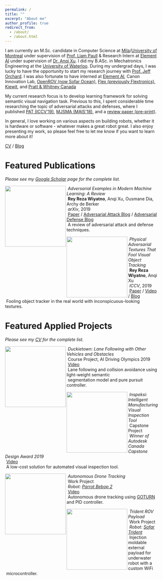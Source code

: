 ```yaml
---
permalink: /
title: ""
excerpt: "About me"
author_profile: true
redirect_from: 
  - /about/
  - /about.html
---
```


I am currently an M.Sc. candidate in Computer Science at [Mila](https://mila.quebec/)/[University of Montreal](https://www.umontreal.ca/) under supervision of [Prof. Liam Paull](https://liampaull.ca/) & Research Intern at [Element AI](https://www.elementai.com/) under supervision of [Dr. Anqi Xu](https://anqixu.me/). I did my B.ASc. in Mechatronics Engineering at the [University of Waterloo](https://uwaterloo.ca/). During my undergrad days, I was lucky to have the opportunity to start my research journey with [Prof. Jeff Orchard](https://cs.uwaterloo.ca/~jorchard/uw/). I was also fortunate to have interned at [Element AI](https://www.elementai.com/), Canon Innovation Lab, [OpenROV (now Sofar Ocean)](https://www.sofarocean.com/), [Flex (previously Flextronics)](https://flex.com/), [Kiewit](https://www.kiewit.ca/en/), and [Pratt & Whitney Canada](https://www.pwc.ca/en/)

My current research focus is to develop learning framework for solving semantic visual navigation task. Previous to this, I spent considerable time researching the topic of adversarial attacks and defenses, where I published [PAT (ICCV'19)](https://arxiv.org/abs/1904.11042), [MJSMA (MAIS'18)](https://arxiv.org/abs/1808.07945), and a [review paper (pre-print)](https://arxiv.org/abs/1911.05268).

In general, I love working on various aspects on building robots, whether it is hardware or software - whatever makes a great robot great. I also enjoy presenting my work, so please feel free to let me know if you want to learn more about it!

[CV](https://rrwiyatn.github.io/files/CV_REY_WIYATNO.pdf) / [Blog](https://rrwiyatn.github.io/blog/)

Featured Publications
======

*Please see my [Google Scholar](https://scholar.google.com/citations?hl=en&user=XKSXVPAAAAAJ) page for the complete list.*

<img align="left" width="200" height="200" src="https://rrwiyatn.github.io/images/adv_review_thumbnail.png">

  &nbsp;*Adversarial Examples in Modern Machine Learning: A Review*<br/>
  &nbsp;**Rey Reza Wiyatno**, Anqi Xu, Ousmane Dia, Archy de Berker<br/>
  &nbsp;*arXiv*, 2019<br/>
  &nbsp;[Paper](https://arxiv.org/abs/1911.05268) / [Adversarial Attack Blog](https://medium.com/element-ai-research-lab/tricking-a-machine-into-thinking-youre-milla-jovovich-b19bf322d55c) / [Adversarial Defense Blog](https://www.elementai.com/news/2019/securing-machine-learning-models-against-adversarial-attacks)<br/>
  &nbsp;A review of adversarial attack and defense techniques.

<img align="left" width="200" height="200" src="https://rrwiyatn.github.io/images/pat_thumbnail.jpg">

  &nbsp;*Physical Adversarial Textures That Fool Visual Object Tracking*<br/>
  &nbsp;**Rey Reza Wiyatno**, Anqi Xu<br/>
  &nbsp;*ICCV*, 2019<br/>
  &nbsp;[Paper](https://arxiv.org/abs/1904.11042) / [Video](https://arxiv.org/src/1904.11042v2/anc/supplementary_video.mp4) / [Blog](https://www.elementai.com/news/2019/physical-adversarial-textures-that-fool-visual-object-tracking)<br/>
  &nbsp;Fooling object tracker in the real world with inconspicuous-looking textures.

Featured Applied Projects
======

*Please see my [CV](https://rrwiyatn.github.io/files/CV_REY_WIYATNO.pdf) for the complete list.*

<img align="left" width="200" height="200" src="https://rrwiyatn.github.io/images/lfv_thumbnail.png">

  &nbsp;*Duckietown: Lane Following with Other Vehicles and Obstacles*<br/>
  &nbsp;Course Project, AI Driving Olympics 2019<br/>
  &nbsp;[Video](https://www.youtube.com/watch?v=BPbTiOgFPM0&feature=youtu.be)<br/>
  &nbsp;Lane following and collision avoidance using light-weight semantic<br/>
  &nbsp;segmentation model and pure pursuit controller.

<img align="left" width="200" height="200" src="https://rrwiyatn.github.io/images/inspeksi_thumbnail.png">

  &nbsp;*Inspeksi: Intelligent Manufacturing Visual Inspection Tool*<br/>
  &nbsp;Capstone Project<br/>
  &nbsp;*Winner of Autodesk Canada Capstone Design Award 2019*<br/>
  &nbsp;[Video](https://www.youtube.com/watch?v=vNWAx3gE_QY&t=1s)<br/>
  &nbsp;A low-cost solution for automated visual inspection tool.

<img align="left" width="200" height="200" src="https://rrwiyatn.github.io/images/drone_tracking_thumbnail.png">

  &nbsp;*Autonomous Drone Tracking*<br/>
  &nbsp;Work Project<br/>
  &nbsp;*Robot: [Parrot Bebop 2](https://www.parrot.com/us/drones/parrot-bebop-2)*<br/>
  &nbsp;[Video](https://www.youtube.com/watch?v=mSCGFm3M71A)<br/>
  &nbsp;Autonomous drone tracking using [GOTURN](https://arxiv.org/abs/1604.01802) and PID controller.

<img align="left" width="200" height="200" src="https://rrwiyatn.github.io/images/trident_payload_thumbnail.png">

  &nbsp;*Trident ROV Payload*<br/>
  &nbsp;Work Project<br/>
  &nbsp;*Robot: [Sofar Trident](https://www.sofarocean.com/products/trident)*<br/>
  &nbsp;Injection moldable external payload for underwater robot with a custom WiFi<br/>
  &nbsp;microcontroller.

<!-- Education
======
* M.Sc. Candidate in Computer Science, Montreal Institute of Learning Algorithms - University of Montreal
  * Advisor: Prof. Liam Paull
  * Topic: Robotics and Machine Learning (TBD)
* B.ASc. in Mechatronics Engineering, Honours, Co-operative Program, University of Waterloo, Class of 2019
  * Graduation Awards: Dean's Honours List, With Distinction -->

<!-- Research Experience
======
* Research Intern - Element AI (January 2018 - Present)
  * Advisor: Dr. Anqi Xu
  * Topic: Robotics, adversarial examples
* Research Assistant - Neurocognitive Computing Lab at the University of Waterloo (September 2017 - December 2017)
  * Advisor: Prof. Jeff Orchard
  * Topic: Computational neuroscience, neural networks -->

<!-- Industrial Experience
======
* Backend and Deep Learning Engineer - Canon Innovation Lab (May 2017 - August 2017)
* Mechatronics Engineer - OpenROV (now Sofar Ocean) (May 2016 - December 2016)
* Computer Vision, Human Machine Interface, and Test Engineer - Flex, Automotive Division (formerly Flextronics) (January 2016 - April 2016)
* Computer Vision, Human Machine Interface, and Test Engineer - Flex, Automotive Division (formerly Flextronics) (May 2015 - August 2015) -->

<!-- Skills & Knowledge
======

**Machine Learning:**
CNN, RNN, LSTM, autoencoders, Generative Adversarial Networks (GAN), adversarial domain adaptation (e.g., CycleGAN, etc.), adversarial attacks, adversarial defenses, explainability (e.g., Class Activation Mapping, Grad-CAM, etc.), meta learning (e.g., Model-Agnostic Meta-Learning (MAML), Prototypical Networks, etc.), semantic visual navigation, reinforcement learning (basics)

**Computer Vision:**
Object detection (e.g, RCNN, Fast(er) RCNN, Single Shot Multibox Detector (SSD), etc.), object tracking (e.g., GOTURN, SiamFC, etc.), image segmentation (e.g., Fully Convolutional Networks (FCN), Tiramisu One Hundred Layers, U-Net, etc.), object pose estimation (e.g. PoseCNN, etc.), human pose estimation (e.g., 3D pose estimation via adversarial learning, DeepPose, Convolutional Pose Machines, Stacked Hourglass Networks, etc.), camera relocalization (PoseNet, SPP-Net, etc.), classical vision algorithms (e.g., edge detectors, Hough transform, optical flow, etc.), stereo geometry

**Control Theory:**
Proportional-integral-derivative (PID) controller, controller/plant discretization, controller emulation, pole placement designs, state-space models, direct design of digital controller, system identification

**Software Design Tools:** 
Keras, TensorFlow, ROS, Gazebo, MoveIt, NumPy, SciPy, OpenCV, ScikitLearn, C, C++, Python, Lua, Matlab, AVR, Arduino, Processing, Docker, Flask, LabVIEW, Linux, Mac, Windows

**Hardware Design Tools:**
​Altium, Eagle, LTSpice, Autodesk Inventor, OpenSCAD, SolidWorks, ANSYS, ANSYS AIM

**Robotics (Firmware/Electrical):** 
Microcontrollers & SoC (e.g., Arduino, RaspberryPi, NVIDIA Jetson, etc.), Wi-Fi microcontrollers, circuits design, PCB layout, electronics troubleshooting, SMD soldering, rework​

**Robotics (Mechanical):**
CAD, product design, design for manufacturing, design for assembly, finite element analysis, injection molding, rapid prototyping, additive manufacturing, laser cutting -->
